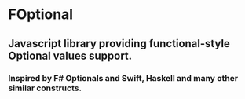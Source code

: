 FOptional
=========

## Javascript library providing functional-style Optional values support.  
### Inspired by F# Optionals and Swift, Haskell and many other similar constructs.
